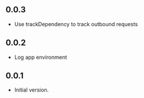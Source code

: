 ## 0.0.3

- Use trackDependency to track outbound requests

## 0.0.2

- Log app environment

## 0.0.1

- Initial version.
